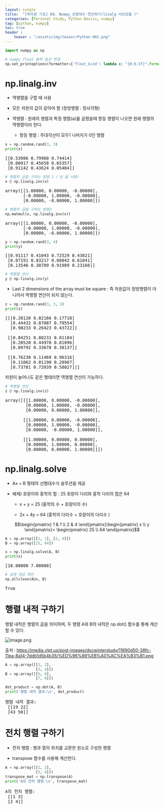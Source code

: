 ```yaml
---
layout: single
title:  "[파이썬 기초] 09. Numpy_선형대수 연산하기(linalg 서브모듈 )"
categories: [Personal Study, Python Basics, numpy]
tag: [python, numpy]
toc: true
header :
    teaser : "/assets/img/teaser/Python-001.png"
---
```


<head>
  <style>
    table.dataframe {
      white-space: normal;
      width: 100%;
      height: 240px;
      display: block;
      overflow: auto;
      font-family: Arial, sans-serif;
      font-size: 0.9rem;
      line-height: 20px;
      text-align: center;
      border: 0px !important;
    }

    table.dataframe th {
      text-align: center;
      font-weight: bold;
      padding: 8px;
    }

    table.dataframe td {
      text-align: center;
      padding: 8px;
    }

    table.dataframe tr:hover {
      background: #b8d1f3; 
    }

    .output_prompt {
      overflow: auto;
      font-size: 0.9rem;
      line-height: 1.45;
      border-radius: 0.3rem;
      -webkit-overflow-scrolling: touch;
      padding: 0.8rem;
      margin-top: 0;
      margin-bottom: 15px;
      font: 1rem Consolas, "Liberation Mono", Menlo, Courier, monospace;
      color: $code-text-color;
      border: solid 1px $border-color;
      border-radius: 0.3rem;
      word-break: normal;
      white-space: pre;
    }

  .dataframe tbody tr th:only-of-type {
      vertical-align: middle;
  }

  .dataframe tbody tr th {
      vertical-align: top;
  }

  .dataframe thead th {
      text-align: center !important;
      padding: 8px;
  }

  .page__content p {
      margin: 0 0 0px !important;
  }

  .page__content p > strong {
    font-size: 0.8rem !important;
  }

  </style>
</head>



```python
import numpy as np

# numpy float 출력 옵션 변경
np.set_printoptions(formatter={'float_kind': lambda x: "{0:0.5f}".format(x)})
```

# np.linalg.inv

 - 역행렬을 구할 때 사용

 - 모든 차원의 값이 같아야 함 (정방행렬 : 정사각형)

 - 역행렬 : 원래의 행렬과 특정 행렬(a)를 곱했을때 항등 행렬이 나오면 원래 행렬의 역행렬이라 한다.

     - 항등 행렬 : 주대각선이 모두1 나머지가 0인 행렬     



```python
x = np.random.rand(3, 3)
print(x)
```

<pre>
[[0.53986 0.79960 0.74414]
 [0.00917 0.45658 0.65357]
 [0.91142 0.43624 0.05484]]
</pre>

```python
# 행렬의 곱을 구하는 방법 1 ('@'을 사용)
x @ np.linalg.inv(x)
```

<pre>
array([[1.00000, 0.00000, -0.00000],
       [-0.00000, 1.00000, -0.00000],
       [0.00000, -0.00000, 1.00000]])
</pre>

```python
# 행렬의 곱을 구하는 방법2
np.matmul(x, np.linalg.inv(x))
```

<pre>
array([[1.00000, 0.00000, -0.00000],
       [-0.00000, 1.00000, -0.00000],
       [0.00000, -0.00000, 1.00000]])
</pre>

```python
y = np.random.rand(3, 4)
print(y)
```

<pre>
[[0.91117 0.41043 0.72529 0.43821]
 [0.07191 0.83217 0.08042 0.61041]
 [0.13546 0.30789 0.91989 0.23166]]
</pre>

```python
# 역행렬 연산
y @ np.linalg.inv(y)
```

- Last 2 dimensions of the array must be square : 즉 차원값이 정방행렬이 아니어서 역행렬 연산이 되지 않는다.



```python
z = np.random.rand(3, 3, 3)
print(z)
```

<pre>
[[[0.20120 0.02166 0.17710]
  [0.44432 0.87087 0.70554]
  [0.90233 0.26423 0.43722]]

 [[0.84251 0.80231 0.01184]
  [0.20520 0.44978 0.81096]
  [0.09792 0.33678 0.38137]]

 [[0.76238 0.11469 0.96316]
  [0.11062 0.01190 0.28967]
  [0.73781 0.72039 0.58027]]]
</pre>
차원이 늘어나도 같은 형태라면 역행렬 연산이 가능하다.



```python
# 역행렬 연산
z @ np.linalg.inv(z)
```

<pre>
array([[[1.00000, 0.00000, -0.00000],
        [0.00000, 1.00000, -0.00000],
        [0.00000, 0.00000, 1.00000]],

       [[1.00000, 0.00000, -0.00000],
        [0.00000, 1.00000, -0.00000],
        [0.00000, -0.00000, 1.00000]],

       [[1.00000, 0.00000, 0.00000],
        [0.00000, 1.00000, 0.00000],
        [0.00000, 0.00000, 1.00000]]])
</pre>
# np.linalg.solve

 - Ax = B 형태의 선형대수식 솔루션을 제공

 - 예제) 호랑이와 홍학의 합 : 25 호랑이 다리와 홍학 다리의 합은 64

   - x + y = 25 (홍학의 수 + 호랑이의 수)

   - 2x + 4y = 64 (홍학의 다리수 + 호랑이의 다리수 )

   

 $$\begin{pmatrix} 1 & 1 \\ 2 & 4 \end{pmatrix}\begin{pmatrix} x \\ y \end{pmatrix}= \begin{pmatrix} 25 \\ 64 \end{pmatrix}$$




```python
A = np.array([[1, 1], [2, 4]])
B = np.array([25, 64])

x = np.linalg.solve(A, B)
print(x)
```

<pre>
[18.00000 7.00000]
</pre>

```python
# 실제 정답 확인
np.allclose(A@x, B)
```

<pre>
True
</pre>
# 행렬 내적 구하기



행렬 내적은 행렬의 곱을 의미하며, 두 행렬 A와 B의 내적은 np.dot() 함수를 통해 계산할 수 있다.


![image.png](attachment:image.png)

출처 : https://media.vlpt.us/post-images/dscwinterstudy/11890d50-38fc-11ea-8a14-7ddb1d5b4b35/%ED%96%89%EB%A0%AC%EA%B3%B1.png



```python
A = np.array([[1, 2],
              [3, 4]])
B = np.array([[5, 6],
              [7, 8]])

dot_product = np.dot(A, B)
print('행렬 내적 결과:\n', dot_product)
```

<pre>
행렬 내적 결과:
 [[19 22]
 [43 50]]
</pre>
# 전치 행렬 구하기



- 전치 행렬 :  행과 열의 위치를 교환한 원소로 구성한 행렬

- transpose 함수를 사용해 계산한다.



```python
A = np.array([[1, 2],
              [3, 4]])
transpose_mat = np.transpose(A)
print('A의 전치 행렬:\n', transpose_mat)
```

<pre>
A의 전치 행렬:
 [[1 3]
 [2 4]]
</pre>